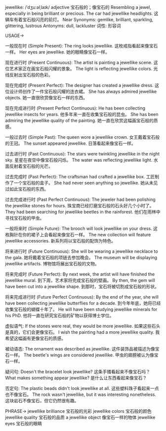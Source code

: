 jewellike: /ˈdʒuːəlˌlaɪk/
adjective
宝石般的；像宝石的
Resembling a jewel, especially in being brilliant or precious.
The car had jewellike headlights. 这辆车有着宝石般闪亮的前灯。
Near Synonyms: gemlike, brilliant, sparkling, glittering, lustrous
Antonyms: dull, lackluster
词性: 形容词


USAGE->

一般现在时 (Simple Present):
The ring looks jewellike.  这枚戒指看起来像宝石一样。
Her eyes are jewellike. 她的眼睛像宝石一样。

现在进行时 (Present Continuous):
The artist is painting a jewellike scene.  这位艺术家正在画宝石般闪耀的景象。
The light is reflecting jewellike colors. 光线反射出宝石般的色彩。

现在完成时 (Present Perfect):
The designer has created a jewellike dress.  这位设计师创作了一件宝石般闪耀的连衣裙。
She has always admired jewellike objects. 她一直很欣赏像宝石一样的东西。

现在完成进行时 (Present Perfect Continuous):
He has been collecting jewellike insects for years. 他多年来一直在收集宝石般的昆虫。
She has been admiring the jewellike quality of the painting. 她一直在欣赏这幅画宝石般的质感。


一般过去时 (Simple Past):
The queen wore a jewellike crown.  女王戴着宝石般的王冠。
The sunset appeared jewellike. 日落看起来像宝石一样。

过去进行时 (Past Continuous):
The stars were twinkling jewellike in the night sky.  星星在夜空中像宝石般闪烁。
The water was reflecting jewellike light. 水面反射着宝石般的光芒。

过去完成时 (Past Perfect):
The craftsman had crafted a jewellike box.  工匠制作了一个宝石般的盒子。
She had never seen anything so jewellike. 她从未见过如此宝石般的东西。


过去完成进行时 (Past Perfect Continuous):
The jeweler had been polishing the jewellike stones for hours.  珠宝商已经打磨宝石般的石头好几个小时了。
They had been searching for jewellike beetles in the rainforest. 他们在雨林中寻找宝石般的甲虫。


一般将来时 (Simple Future):
The brooch will look jewellike on your dress.  这枚胸针在你的裙子上会看起来像宝石一样。
The new collection will feature jewellike accessories. 新系列将以宝石般的配饰为特色。

将来进行时 (Future Continuous):
She will be wearing a jewellike necklace to the gala.  她将戴着宝石般的项链去参加晚会。
The museum will be displaying jewellike artifacts. 博物馆将展出宝石般的文物。

将来完成时 (Future Perfect):
By next week, the artist will have finished the jewellike mural.  到下周，艺术家将完成宝石般的壁画。
By then, the gem will have been cut into a jewellike shape. 到那时，宝石将被切割成宝石般的形状。


将来完成进行时 (Future Perfect Continuous):
By the end of the year, she will have been collecting jewellike butterflies for a decade.  到今年年底，她将已经收集宝石般的蝴蝶十年了。
He will have been studying jewellike minerals for his PhD. 他将一直在研究宝石般的矿物以获得博士学位。


虚拟语气:
If the stones were real, they would be more jewellike. 如果这些石头是真的，它们会更像宝石。
I wish the painting had a more jewellike quality. 我希望这幅画有更像宝石的质感。

被动语态:
The ornament was described as jewellike.  这件装饰品被描述为像宝石一样。
The beetle's wings are considered jewellike. 甲虫的翅膀被认为像宝石一样。

疑问句:
Doesn't the bracelet look jewellike?  这条手镯看起来不像宝石吗？
What makes something appear jewellike? 是什么让东西看起来像宝石？

否定句:
The plastic beads didn't look jewellike at all.  这些塑料珠子看起来一点也不像宝石。
The rock wasn't jewellike, but it was interesting nonetheless. 这块岩石不像宝石，但它仍然很有趣。


PHRASE->
jewellike brilliance 宝石般的光彩
jewellike colors 宝石般的颜色
jewellike quality 宝石般的品质
a jewellike object 像宝石一样的物体
jewellike eyes 宝石般的眼睛
